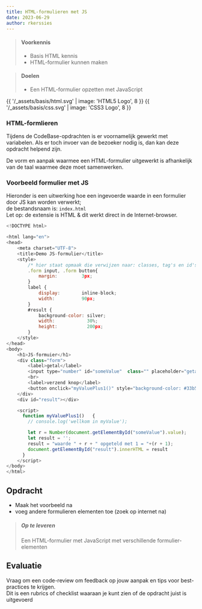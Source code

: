 ```yaml
---
title: HTML-formulieren met JS
date: 2023-06-29
author: rkerssies
---
```


> #### Voorkennis
> * Basis HTML kennis 
> * HTML-formulier kunnen maken

> #### Doelen
> * Een HTML-formulier opzetten met JavaScript
<!-- > * Een HTML-formulier opzetten voor PHP (backend-taal) -->

{{ '/_assets/basis/html.svg' | image: 'HTML5 Logo', 8 }}
{{ '/_assets/basis/css.svg' | image: 'CSS3 Logo', 8 }}
<!-- {{ '/_assets/basis/js.svg' | image: 'JS Logo', 8 }} -->

### HTML-formlieren 
Tijdens de CodeBase-opdrachten is er voornamelijk gewerkt met variabelen.
Als er toch invoer van de bezoeker nodig is, dan kan deze opdracht helpend zijn.

De vorm en aanpak waarmee een HTML-formulier uitgewerkt is afhankelijk van de taal waarmee 
deze moet samenwerken. 


### Voorbeeld formulier met JS
Hieronder is een uitwerking hoe een ingevoerde waarde in een formulier door JS kan worden verwerkt;<br> 
de bestandsnaam is: `index.html`<br>
Let op: de extensie is HTML & dit werkt direct in de Internet-browser.
```js
<!DOCTYPE html>

<html lang="en">
<head>
	<meta charset="UTF-8">
	<title>Demo JS-formulier</title>
    <style>
		/* hier staat opmaak die verwijzen naar: classes, tag's en id's    */
		.form input, .form button{
			margin: 		3px;
		}
		label {
			display: 		inline-block;
			width:			90px;
		}
		#result {
			background-color: silver;
			width:			  30%;
			height:			  200px;
		}
    </style>
</head>
<body>
	<h1>JS-formuier</h1>
	<div class="form">
		<label>getal</label>
		<input type="number" id="someValue"  class="" placeholder="getal invoeren"/>
		<br>
		<label>verzend knop</label>
		<button onclick="myValuePlus1()" style="background-color: #33b5e5" />Doe iets</button><br>
	</div>
	<div id="result"></div>

	<script>
	  function myValuePlus1() 	{
		// console.log('wellkom in myValue');

		let r = Number(document.getElementById("someValue").value);
		let result = '';
		result = "waarde " + r + " opgeteld met 1 = "+(r + 1);
		document.getElementById("result").innerHTML = result
	  }
	</script>
</body>
</html>
``` 

## Opdracht
* Maak het voorbeeld na
* voeg andere formulieren elementen toe (zoek op internet na)

  
> ##### Op te leveren
> Een HTML-formulier met JavaScript met verschillende formulier-elementen  
<!-- > Een HTML-formulier dat werkt met PHP. -->


## Evaluatie
Vraag om een code-review om feedback op jouw aanpak en tips voor best-practices te krijgen.<br>
Dit is een rubrics of checklist waaraan je kunt zien of de opdracht juist is uitgevoerd
